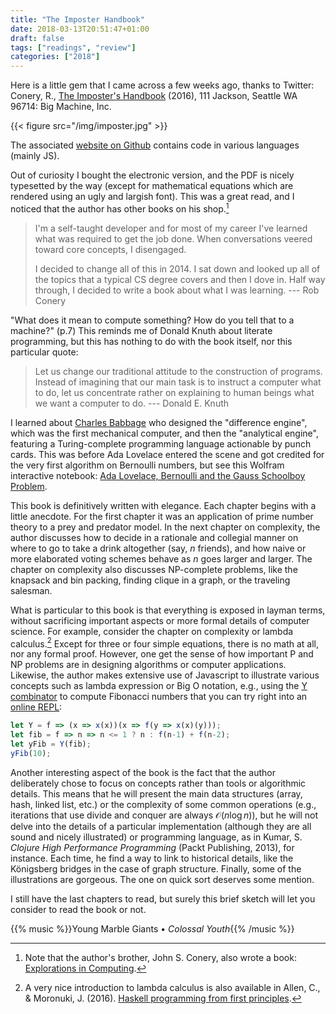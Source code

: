 ```yaml
---
title: "The Imposter Handbook"
date: 2018-03-13T20:51:47+01:00
draft: false
tags: ["readings", "review"]
categories: ["2018"]
---
```


Here is a little gem that I came across a few weeks ago, thanks to Twitter:  
Conery, R., [The Imposter's Handbook](https://bigmachine.io/products/the-imposters-handbook) (2016), 111 Jackson, Seattle WA 96714: Big Machine, Inc.

{{< figure src="/img/imposter.jpg" >}}

The associated [website on Github](https://github.com/imposters-handbook/sample-code) contains code in various languages (mainly JS).

Out of curiosity I bought the electronic version, and the PDF is nicely typesetted by the way (except for mathematical equations which are rendered using an ugly and largish font). This was a great read, and I noticed that the author has other books on his shop.[^1]

> I'm a self-taught developer and for most of my career I've learned what was required to get the job done. When conversations veered toward core concepts, I disengaged.
>
> I decided to change all of this in 2014. I sat down and looked up all of the topics that a typical CS degree covers and then I dove in. Half way through, I decided to write a book about what I was learning. --- Rob Conery


"What does it mean to compute something? How do you tell that to a machine?" (p.7) This reminds me of Donald Knuth about literate programming, but this has nothing to do with the book itself, nor this particular quote:

> Let us change our traditional attitude to the construction of programs. Instead of imagining that our main task is to instruct a computer what to do, let us concentrate rather on explaining to human beings what we want a computer to do. --- Donald E. Knuth

I learned about [Charles Babbage](https://en.wikipedia.org/wiki/Charles_Babbage) who designed the "difference engine", which was the first mechanical computer, and then the "analytical engine", featuring a Turing-complete programming language actionable by punch cards. This was before Ada Lovelace entered the scene and got credited for the very first algorithm on Bernoulli numbers, but see this Wolfram interactive notebook: [Ada Lovelace, Bernoulli and the Gauss Schoolboy Problem](https://sandbox.open.wolframcloud.com/objects/user-e57fdc7a-843a-48ba-8e5d-7bf5f8581c8b/adathemedmathexploration/bernoullinumbers.nb).

This book is definitively written with elegance. Each chapter begins with a little anecdote. For the first chapter it was an application of prime number theory to a prey and predator model. In the next chapter on complexity, the author discusses how to decide in a rationale and collegial manner on where to go to take a drink altogether (say, $n$ friends), and how naive or more elaborated voting schemes behave as $n$ goes larger and larger. The chapter on complexity also discusses NP-complete problems, like the knapsack and bin packing, finding clique in a graph, or the traveling salesman. 

What is particular to this book is that everything is exposed in layman terms, without sacrificing important aspects or more formal details of computer science. For example, consider the chapter on complexity or lambda calculus.[^2] Except for three or four simple equations, there is no math at all, nor any formal proof. However, one get the sense of how important P and NP problems are in designing algorithms or computer applications. Likewise, the author makes extensive use of Javascript to illustrate various concepts such as lambda expression or Big O notation, e.g., using the [Y combinator](https://en.wikipedia.org/wiki/Fixed-point_combinator) to compute Fibonacci numbers that you can try right into an [online REPL](https://repl.it/languages/nodejs):

```javascript
let Y = f => (x => x(x))(x => f(y => x(x)(y)));
let fib = f => n => n <= 1 ? n : f(n-1) + f(n-2);
let yFib = Y(fib);
yFib(10);
```

Another interesting aspect of the book is the fact that the author deliberately chose to focus on concepts rather than tools or algorithmic details. This means that he will present the main data structures (array, hash, linked list, etc.) or the complexity of some common operations (e.g., iterations that use divide and conquer are always $\mathcal{O}(n\log{}n)$), but he will not delve into the details of a particular implementation (although they are all sound and nicely illustrated) or programming language, as in Kumar, S. *Clojure High Performance Programming* (Packt Publishing, 2013), for instance. Each time, he find a way to link to historical details, like the Königsberg bridges in the case of graph structure. Finally, some of the illustrations are gorgeous. The one on quick sort deserves some mention.

I still have the last chapters to read, but surely this brief sketch will let you consider to read the book or not.

{{% music %}}Young Marble Giants • *Colossal Youth*{{% /music %}}

[^1]: Note that the author's brother, John S. Conery, also wrote a book: [Explorations in Computing](http://ix.cs.uoregon.edu/~conery/eic/).

[^2]: A very nice introduction to lambda calculus is also available in Allen, C., & Moronuki, J. (2016). [Haskell programming from first principles](http://haskellbook.com).
